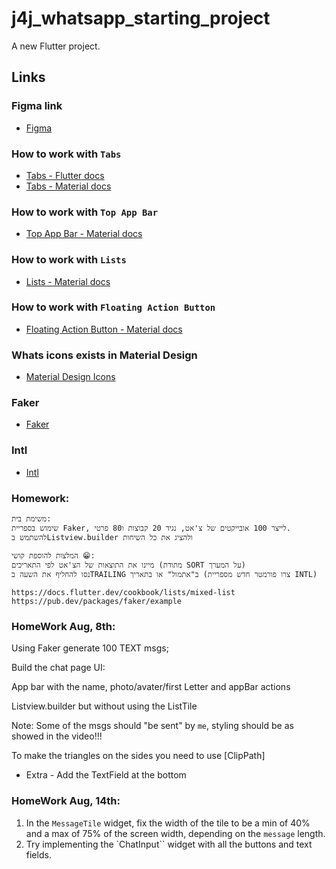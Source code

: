 # j4j_whatsapp_starting_project

A new Flutter project.

## Links

### Figma link

- [Figma](https://www.figma.com/file/MzxOxwzlYy6hDOdGhHDXdk/J4J-whatsapp?type=design&node-id=0%3A1&mode=design&t=holYLpgWC6rWtoNn-1)

### How to work with `Tabs`

- [Tabs - Flutter docs](https://docs.flutter.dev/cookbook/design/tabs)
- [Tabs - Material docs](https://m3.material.io/components/tabs/specs)

### How to work with `Top App Bar`

- [Top App Bar - Material docs](https://m3.material.io/components/top-app-bar/specs)

### How to work with `Lists`

- [Lists - Material docs](https://m3.material.io/components/lists/specs)

### How to work with `Floating Action Button`

- [Floating Action Button - Material docs](https://m3.material.io/components/floating-action-button/specs)

### Whats icons exists in Material Design

- [Material Design Icons](https://fonts.google.com/icons)

### Faker

- [Faker](https://pub.dev/packages/faker)

### Intl

- [Intl](https://pub.dev/packages/intl)

### Homework:

```text
משימת בית:
שימוש בספריית Faker, לייצר 100 אובייקטים של צ'אט, נגיד 20 קבוצות ו80 פרטי.
להשתמש בListview.builder ולהציג את כל השיחות

המלצות להוספת קושי 😁:
מיינו את התוצאות של הצ'אט לפי התאריכים (מתודת SORT על המערך)
נסו להחליף את השעה בTRAILING ב"אתמול" או בתאריך (צרו פורמטר חדש מספריית INTL)

https://docs.flutter.dev/cookbook/lists/mixed-list
https://pub.dev/packages/faker/example
```

### HomeWork Aug, 8th:

Using Faker generate 100 TEXT msgs;

Build the chat page UI:

App bar with the name, photo/avater/first Letter and appBar actions

Listview.builder but without using the ListTile

Note: Some of the msgs should "be sent" by `me`, styling should be as showed in the video!!!

To make the triangles on the sides you need to use [ClipPath]

- Extra - Add the TextField at the bottom

### HomeWork Aug, 14th:

  1. In the `MessageTile` widget, fix the width of the tile to be a min of 40% and a max of 75% of the screen width, depending on the `message` length.
  2. Try implementing the `ChatInput`` widget with all the buttons and text fields.
